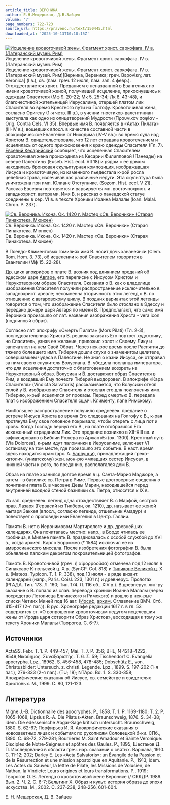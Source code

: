 ```yaml
---
article_title: ВЕРОНИКА
author: Е.Н.Мещерская, Д.В.Зайцев
volume: '7'
page_numbers: 722-723
source_url: https://pravenc.ru/text/150445.html
downloaded_at: '2025-10-13T10:18:15Z'
---
```


[![Исцеление кровоточивой жены. Фрагмент христ. саркофага. IV в. (Латеранский музей. Рим)](https://pravenc.ru/data/049/457/1234/1i200.jpg "Кликните для увеличения картинки")](https://pravenc.ru/data/049/457/1234/1i400.jpg)Исцеление кровоточивой жены. Фрагмент христ. саркофага. IV в. (Латеранский музей. Рим)  
Исцеление кровоточивой жены. Фрагмент христ. саркофага. IV в. (Латеранский музей. Рим)[Верника, Вереника; греч. Βερονίκη; лат. Veronica] (I в.), св. (пам. греч. 12 июля, пам. зап. 4 февр.). Отождествляется христ. Преданием с неназванной в Евангелиях по имени кровоточивой женой, получившей исцеление, прикоснувшись к одеждам Спасителя (Мф 9. 20-22; Мк 5. 25-34; Лк 8. 43-48), и благочестивой жительницей Иерусалима, отершей платом лик Спасителя во время Крестного пути на Голгофу. Кровоточивая жена, согласно Оригену (1-я четв. III в.), в учении гностиков-валентиниан выступала как одно из олицетворений Мудрости (Προυνικὸν σοφίαν - Orig. Contra Cels. VI 35). Впервые имя В. появляется в «Актах Пилата» (III-IV в.), вошедших впосл. в качестве составной части в апокрифическое Евангелие от Никодима (IV-V вв.): во время суда над Христом В. свидетельствовала, что 12 лет страдала кровотечением и исцелилась от одного прикосновения к краю одежды Спасителя (Гл. 7). [Евсевий Кесарийский](https://pravenc.ru/text/Евсевий.html) сообщает, что исцеленная Спасителем кровоточивая жена происходила из Кесарии Филипповой (Панеады) на севере Палестины (Euseb. Hist. eccl. VII 18) и рядом с ее домом находилась бронзовая скульптурная композиция, изображавшая Иисуса и кровоточивую, из каменного пьедестала к-рой росла целебная трава, излечивавшая различные недуги. Эта скульптура была уничтожена при имп. Юлиане Отступнике. (Sozom. Hist. eccl. V 21). Рассказ Евсевия повторяется и варьируется мн. восточнохрист. и западнохрист. авторами. Имя В. и рассказ о панеадской статуе соединены в сер. VI в. в тексте Хроники Иоанна Малалы (Ioan. Malal. Chron. P. 237).

[![Св. Вероника. Икона. Ок. 1420 г. Мастер «Св. Вероники» (Старая Пинакотека. Мюнхен)](https://pravenc.ru/data/871/456/1234/1i200.jpg "Кликните для увеличения картинки")](https://pravenc.ru/data/871/456/1234/1i400.jpg)Св. Вероника. Икона. Ок. 1420 г. Мастер «Св. Вероники» (Старая Пинакотека. Мюнхен)  
Св. Вероника. Икона. Ок. 1420 г. Мастер «Св. Вероники» (Старая Пинакотека. Мюнхен)

В Псевдо-Климентовых гомилиях имя В. носит дочь хананеянки (Clem. Rom. Hom. 3. 73), об исцелении к-рой Спасителем говорится в Евангелии (Мф 15. 22-28).

Др. цикл апокрифов о плате В. возник под влиянием преданий об эдесском царе [Авгаре](https://pravenc.ru/text/Авгаре.html), его переписке с Иисусом Христом и Нерукотворном образе Спасителя. Сказания о В. как о владелице изображения Спасителя получили распространение исключительно в западнохрист. ареале; несомненна вторичность этих легенд о В. по отношению к авгаровскому циклу. В поздних вариантах этой легенды говорится о том, что изображение Спасителя было отослано в Эдессу и передано дочери царя Авгаря по имени В. Предполагают, что само имя Вероника произошло от лат. названия изображения Христа - vera icon (подлинный образ).

Согласно лат. апокрифу «Смерть Пилата» (Mors Pilati) (Гл. 2-3), последовательница Христа В. решила заказать Его портрет художнику, но Спаситель, узнав ее желание, приложил холст к Своему Лику и запечатлел на нем Свой Образ. Через нек-рое время после Распятия до тяжело болевшего имп. Тиберия дошли слухи о знаменитом целителе, совершавшем чудеса в Палестине. Не зная о казни Иисуса, он отправил за ним своего служителя Волусиана. В. убедила посланца императора, что для исцеления достаточно с благоговением воззреть на Нерукотворный образ. Волусиан и В. доставляют образ Спасителя в Рим, и воздавший Ему почести Тиберий выздоровел. В апокрифе «Кара Спасителя» (Vindicta Salvatoris) рассказывается, что Волусиан отнял силой у В. изображение Спасителя и отослал его для поклонения имп. Тиберию, к-рый исцелился от проказы. Перед смертью В. передала плат с изображением Спасителя сщмч. Клименту, папе Римскому.

Наибольшее распространение получило средневек. предание о встрече Иисуса Христа во время Его следования на Голгофу с В., к-рая протянула Ему свое головное покрывало, чтобы отереть с лица пот и кровь. Когда Господь вернул его В., на плате отобразился Его искаженный страданием Лик. Это предание возникло в XII-XIII вв. и зафиксировано в Библии Рожера из Аржантёя (ок. 1300). Крестный путь (Via Dolorosa), к-рым идут паломники в Иерусалиме, включает VI остановку на том месте, где произошло это событие. В наст. время здесь находится храм (арх. А. [Барлуцци](https://pravenc.ru/text/Барлуцци.html)), принадлежащий греко-католич. (униатскому) жен. мон-рю «младших сестер Иисуса», в нижней части к-рого, по преданию, располагался дом В.

Образ на плате хранился долгое время в ц. Санта-Мария Маджоре, а затем - в базилике св. Петра в Риме. Первые достоверные сведения о почитании плата В. в часовне Девы Марии, находившейся перед внутренней входной стеной базилики св. Петра, относятся к IX в.

Из зап. средневек. легенд одна отождествляет В. с Марфой, сестрой прав. Лазаря (Гервасий из Тилбери, ок. 1210), др. называет ее женой мытаря Закхея (впосл., согласно легенде, отшельник Амадур) и повествует о проповеди ими Евангелия в Центр. Галлии.

Памяти В. нет в Иеронимовом Мартирологе и др. древнейших календарях. Она почиталась местно: напр., в Бордо чтилась ее гробница, в Милане память В. праздновалась с особой службой до XVI в., когда архиеп. Карло Борромео († 1584) исключил ее из амвросианского миссала. После изобретения фотографии В. была объявлена папским декретом покровительницей фотографов.

Память В. Кровоточивой (греч. ἡ αἱμορροοῦσα) отмечена под 12 июля в Синаксаре К-польской ц. Х в. (SynCP. Col. 818) и [Типиконе Великой ц](<https://pravenc.ru/text/Типиконе Великой ц.html>). X в. (Mateos. Typicon. Т. 1. P. 338), под 13 июля - в ряде визант. календарей (напр., Paris. Coisl. 223, 1301 г.) и древнерус. Прологах (РГАДА. Тип. 173. Л. 160; Тип. 174. Л. 116 об., XIV в.). В древнерус. лит-ру сказание о В. попало из слав. перевода хроники Иоанна Малалы (через посредство Летописца Еллинского и Римского) и вошло в нек-рые списки Четиих Миней под 16 авг. ([Иосиф](https://pravenc.ru/text/Иосиф.html), [архим](https://pravenc.ru/text/архим.html). Оглавление ВМЧ. Стб. 415-417 (2-я паг.)). В рус. Хронографе редакции 1617 г. в гл. 53 содержится ст. «О вопрошении кровоточивым недугом исцелевшия жены от Ирода царя сотворити Образ Христов», восходящая к тому же тексту Хроники Малалы (Творогов. С. 6-7).

## Источники

ActaSS. Febr. T. 1. Р. 449-457; Mai. T. 7. P. 356; BHL, N 4218-4222, 8549;Νικόδημος. Συναξαριστής. Τ. 6. Σ. 59; Tischendorf C. Evangelia apocrypha. Lpz., 18962. S. 456-458, 478-485; Dobschütz E., von. Christusbilder: Untersuch. z. christl. Legende. Lpz., 1899. S. 197-202 (1-я паг.), 276-333 (2-я паг.). (TU; 18); NTApo. Bd. 1. S. 330-358; Апокрифические сказания об Иисусе, св. семействе и свидетелях Христовых. М., 1999. С. 80, 121-123.

## Литература

Migne J.-B. Dictionnaire des apocryphes. P., 1858. T. 1. P. 1169-1180; T. 2. Р. 1065-1068; Lipsius R.-A. Die Pilatus-Akten. Braunschweig, 1876. S. 34-38; idem. Die edessenische Abgar-Sage kritisch untersucht. Braunschweig, 1880. S. 62-67; Порфирьев И. Я. Апокрифические сказания о новозаветных лицах и событиях по рукописям Соловецкой б-ки. СПб., 1890. С. 68-72, 279-281; Bourrieres M. Saint Amadour et Sainte Veronique: Disciples de Notre-Seigneur et apôtres des Gaules. P., 1895; Шестаков Д. П. Исследования в области греч. нар. сказаний о святых. Варшава, 1910. С. 11-12; 202; Darley E. Les «Acta Salvatoris»: un Évangile de la Passion et de la Résurrection et une mission apostolique en Aquitanie. P., 1913; idem. Les Actes du Sauveur, la lettre de Pilate, les Missions de Volusien, de Nathan, la Vindicte: Leurs origines et leurs transformations. P., 1919; Творогов О. В. Легенда о кровоточивой жене Веронике // СККДР. 1989. Вып. 2. Ч. 2. С. 6-7; Бельтинг Х. Образ и культ: история образа до эпохи искусства. М., 2002. С. 237-238, 248-256, 601-604.

Е. Н. Мещерская, Д. В. Зайцев
